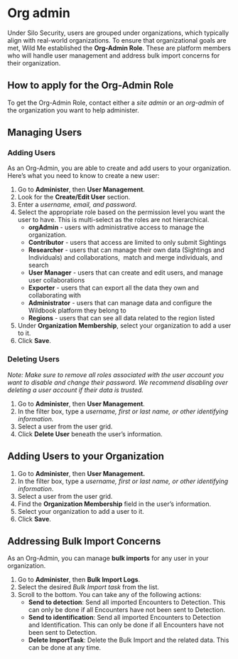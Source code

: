 # Org admin

Under Silo Security, users are grouped under organizations, which typically align with real-world organizations. To ensure that organizational goals are met, Wild Me established the **Org-Admin Role**. These are platform members who will handle user management and address bulk import concerns for their organization.

## How to apply for the Org-Admin Role

To get the Org-Admin Role, contact either a *site admin* or an *org-admin* of the organization you want to help administer.

## Managing Users

### Adding Users

As an Org-Admin, you are able to create and add users to your organization. Here’s what you need to know to create a new user:

1. Go to **Administer**, then **User Management**.
2. Look for the **Create/Edit User** section.
3. Enter a *username, email, and password*.
4. Select the appropriate role based on the permission level you want the user to have. This is multi-select as the roles are not hierarchical.
    * **orgAdmin** \- users with administrative access to manage the organization\.
    * **Contributor** \- users that access are limited to only submit Sightings
    * **Researcher** \- users that can manage their own data \(Sightings and Individuals\) and collaborations\,  match and merge individuals\, and search
    * **User Manager** \- users that can create and edit users\, and manage user collaborations
    * **Exporter** \- users that can export all the data they own and collaborating with
    * **Administrator** \- users that can manage data and configure the Wildbook platform they belong to
    * **Regions** \- users that can see all data related to the region listed
5. Under **Organization Membership**, select your organization to add a user to it.
6. Click **Save**.

### Deleting Users

*Note: Make sure to remove all roles associated with the user account you want to disable and change their password. We recommend disabling over deleting a user account if their data is trusted.*

1. Go to **Administer**, then **User Management**.
2. In the filter box, type a *username, first or last name, or other identifying information.*
3. Select a user from the user grid.
4. Click **Delete User** beneath the user’s information.

## Adding Users to your Organization

1. Go to **Administer**, then **User Management.**
2. In the filter box, type a *username, first or last name, or other identifying information*.
3. Select a user from the user grid.
4. Find the **Organization Membership** field in the user’s information.
5. Select your organization to add a user to it.
6. Click **Save**.

## Addressing Bulk Import Concerns

As an Org-Admin, you can manage **bulk imports** for any user in your organization.

1. Go to **Administer**, then **Bulk Import Logs**.
2. Select the desired *Bulk Import task* from the list.
3. Scroll to the bottom. You can take any of the following actions:
    * **Send to detection**: Send all imported Encounters to Detection. This can only be done if all Encounters have not been sent to Detection.
    * **Send to identification**: Send all imported Encounters to Detection and Identification. This can only be done if all Encounters have not been sent to Detection.
    * **Delete ImportTask**: Delete the Bulk Import and the related data. This can be done at any time.